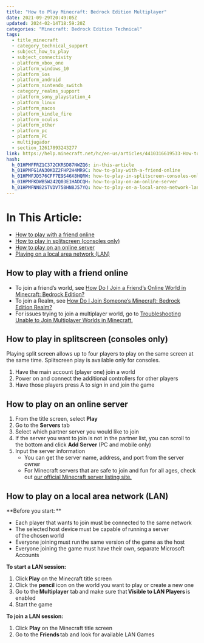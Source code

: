 ```yaml
---
title: "How to Play Minecraft: Bedrock Edition Multiplayer"
date: 2021-09-29T20:49:05Z
updated: 2024-02-14T18:59:20Z
categories: "Minecraft: Bedrock Edition Technical"
tags:
  - title_minecraft
  - category_technical_support
  - subject_how_to_play
  - subject_connectivity
  - platform_xbox_one
  - platform_windows_10
  - platform_ios
  - platform_android
  - platform_nintendo_switch
  - category_realms_support
  - platform_sony_playstation_4
  - platform_linux
  - platform_macos
  - platform_kindle_fire
  - platform_oculus
  - platform_other
  - platform_pc
  - platform_PC
  - multijugador
  - section_12617893243277
link: https://help.minecraft.net/hc/en-us/articles/4410316619533-How-to-Play-Minecraft-Bedrock-Edition-Multiplayer
hash:
  h_01HPMFFRZ1C372CKRSD87NWZQ6: in-this-article
  h_01HPMFG1AN30KDZ2FHP2H4MR9C: how-to-play-with-a-friend-online
  h_01HPMFJD576CFF7E9S46X8HQRW: how-to-play-in-splitscreen-consoles-only
  h_01HPMFKDWB5W242Q03E1HADCQH: how-to-play-on-an-online-server
  h_01HPMFNN82STVDV758HN8J57YQ: how-to-play-on-a-local-area-network-lan
---
```


# In This Article:

- [How to play with a friend online](#how-to-play-with-a-friend-online)
- [How to play in splitscreen (consoles only)](#how-to-play-in-splitscreen-consoles-only)
- [How to play on an online server](#how-to-play-on-an-online-server)
- [Playing on a local area network (LAN)](#how-to-play-on-a-local-area-network-lan)

## How to play with a friend online

- To join a friend’s world, see [How Do I Join a Friend’s Online World in Minecraft: Bedrock Edition?](./How-Do-I-Join-a-Friend-s-Online-World-in-Minecraft-Bedrock-Edition.md)
- To join a Realm, see [How Do I Join Someone’s Minecraft: Bedrock Edition Realm?](../Minecraft-Realms-Plus/How-Do-I-Join-Someone-s-Minecraft-Bedrock-Edition-Realm.md)
- For issues trying to join a multiplayer world, go to [Troubleshooting Unable to Join Multiplayer Worlds in Minecraft.](./Troubleshooting-Unable-to-Join-Multiplayer-Worlds-in-Minecraft.md)

## How to play in splitscreen (consoles only)

Playing split screen allows up to four players to play on the same screen at the same time. Splitscreen play is available only for consoles.

1.  Have the main account (player one) join a world
2.  Power on and connect the additional controllers for other players
3.  Have those players press A to sign in and join the game

## How to play on an online server

1.  From the title screen, select **Play**
2.  Go to the **Servers** tab
3.  Select which partner server you would like to join
4.  If the server you want to join is not in the partner list, you can scroll to the bottom and click **Add Server** (PC and mobile only)
5.  Input the server information
    - You can get the server name, address, and port from the server owner
    - For Minecraft servers that are safe to join and fun for all ages, check out [our official Minecraft server listing site.](https://findmcserver.com/)

## How to play on a local area network (LAN)

**Before you start: **

- Each player that wants to join must be connected to the same network
- The selected host device must be capable of running a server of the chosen world
- Everyone joining must run the same version of the game as the host
- Everyone joining the game must have their own, separate Microsoft Accounts

**To start a LAN session:**

1.  Click **Play** on the Minecraft title screen
2.  Click the **pencil** icon on the world you want to play or create a new one
3.  Go to the **Multiplayer** tab and make sure that **Visible to LAN Players** is enabled
4.  Start the game

**To join a LAN session:**

1.  Click **Play** on the Minecraft title screen
2.  Go to the **Friends** tab and look for available LAN Games
